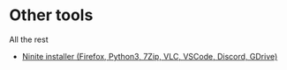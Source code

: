 # Other tools
All the rest

- [Ninite installer (Firefox, Python3, 7Zip, VLC, VSCode, Discord, GDrive)](https://cdn.discordapp.com/attachments/1004819283496415282/1004819360919080962/ninite.exe)